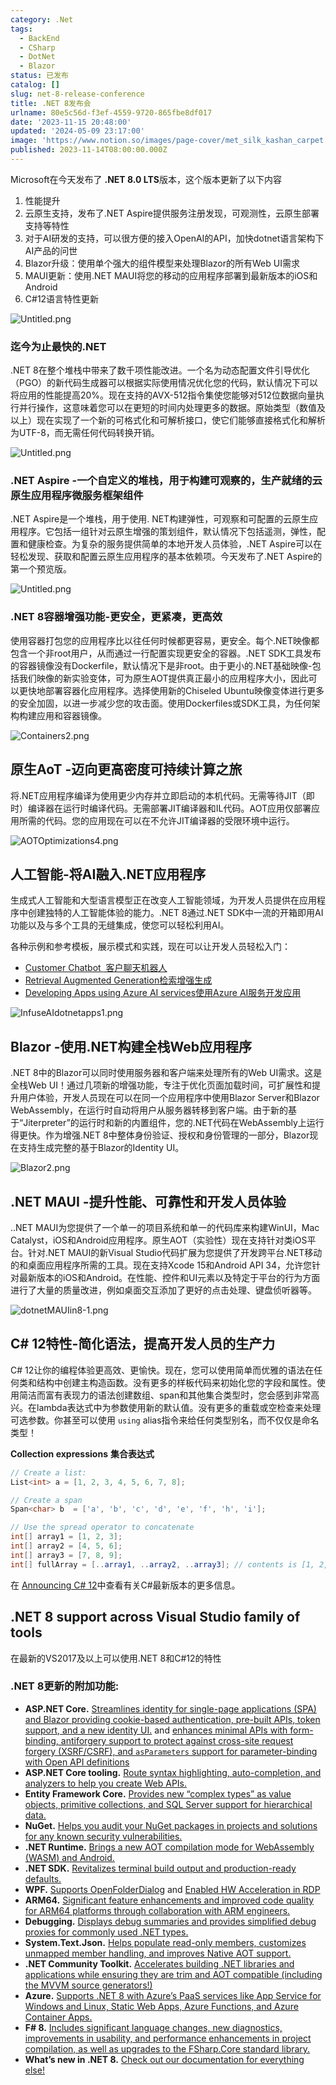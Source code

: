 ```yaml
---
category: .Net
tags:
  - BackEnd
  - CSharp
  - DotNet
  - Blazor
status: 已发布
catalog: []
slug: net-8-release-conference
title: .NET 8发布会
urlname: 80e5c56d-f3ef-4559-9720-865fbe8df017
date: '2023-11-15 20:48:00'
updated: '2024-05-09 23:17:00'
image: 'https://www.notion.so/images/page-cover/met_silk_kashan_carpet.jpg'
published: 2023-11-14T08:00:00.000Z
---
```


Microsoft在今天发布了 **.NET 8.0 LTS**版本，这个版本更新了以下内容

1. 性能提升
2. 云原生支持，发布了.NET Aspire提供服务注册发现，可观测性，云原生部署支持等特性
3. 对于AI研发的支持，可以很方便的接入OpenAI的API，加快dotnet语言架构下AI产品的问世
4. Blazor升级：使用单个强大的组件模型来处理Blazor的所有Web UI需求
5. MAUI更新：使用.NET MAUI将您的移动的应用程序部署到最新版本的iOS和Android
6. C#12语言特性更新

![Untitled.png](https://prod-files-secure.s3.us-west-2.amazonaws.com/5d24fe63-e567-4804-86f9-9fdc62e13082/10cda029-65af-4ea7-b30e-605b2d9e6c57/Untitled.png?X-Amz-Algorithm=AWS4-HMAC-SHA256&X-Amz-Content-Sha256=UNSIGNED-PAYLOAD&X-Amz-Credential=ASIAZI2LB466QJAJYVZS%2F20250321%2Fus-west-2%2Fs3%2Faws4_request&X-Amz-Date=20250321T053830Z&X-Amz-Expires=3600&X-Amz-Security-Token=IQoJb3JpZ2luX2VjEEUaCXVzLXdlc3QtMiJHMEUCIQC6MK2Wwpki%2BEAyas2D7qzwwnwU0T1k0kA%2FwiYDp%2FVDDAIgeZu5VmyKKLqyPREoR46dtyGzmFAXFKECwIpw31cvv1QqiAQInv%2F%2F%2F%2F%2F%2F%2F%2F%2F%2FARAAGgw2Mzc0MjMxODM4MDUiDCsicOy4%2FDHhHQ%2FNIircA5sYbJdIOOJRlXus5RTd6YZ58WyrHFlNFls4Cnp8pY7ZRO6z8bHPhyobJMPy4cOQ7ymvbo8cGWt2XuvDTWk53vayrdk60NcXjECX%2FzvJ1cEO3aSfQXajJvlMjCAyZeIVTBxSdqVrcch6kpKtx9HVbuel5NtVTf8ecaoHdqNJKjF8NSKSAzICT6TieCFiWR9xkk4qjcgxGOAMzhC2fu0jol%2FtLA5lo5D1glIXnE2JJvAwP8l%2Fkj1HI3HY73pAvw%2By2V36WoyaRQWkPSqrcT5QRDL76MyzJ5jOGpBuhltBNuCnPVccd3jpH2zV%2B21u8qlLF7bM8f5ieaiXG08JUM%2FbGXc%2B%2FqBakad5BV6mH2HJfkbgtjSS9RFj9GDyprrwbSpchBf%2BZQJCcnKEsFPaI%2FVW28xyLJUGbtxAkVSgm3K25EZ64aWMZtSvW%2FAwTxpL7hDpvigj0hKkKSJYchBxSLajHEZi3xHnADC4PPIewCyf1xDaVqjlo03CZXWrhRJt0EZ885zVlGqBjsDHbTKRRLlOVZd9ApX6%2Fu7IuNpLe4fstfNprpceOlABdy%2FjDFF7p0c1kKxnH4Owa3IS%2FjTuFLqz4ZZYvqDpzWujn3rv7eL1kG5NqSj3itdgGAwFPQYBMObX874GOqUB62QZAN3PFn8O0%2F6AAdTRj%2Bg%2Ff0hFGrRmMp1IFO6PO9jkilU9EOxTqF6%2BxzfyNNih8%2Bq3XpTVb0DiJo7jwUXMdZFOlmj6h%2FXzuCG4GlnZRQASMPCaQhrVgDexv0WqpcE2kJB16fZ3%2B4hAuPDwAhe24iT0XnHA1uH7F8FkkHV4R3SYbeAmm19Vn0A9lrOjd6MVmEDWznkS7JEYR8Dxfkx4HNv3uby5&X-Amz-Signature=ec8742650f22a41329fb243472a4a8bbca4bb2c0db6a74d094ac1123a55400ac&X-Amz-SignedHeaders=host&x-id=GetObject)


### **迄今为止最快的.NET**


.NET 8在整个堆栈中带来了数千项性能改进。一个名为动态配置文件引导优化（PGO）的新代码生成器可以根据实际使用情况优化您的代码，默认情况下可以将应用的性能提高20%。现在支持的AVX-512指令集使您能够对512位数据向量执行并行操作，这意味着您可以在更短的时间内处理更多的数据。原始类型（数值及以上）现在实现了一个新的可格式化和可解析接口，使它们能够直接格式化和解析为UTF-8，而无需任何代码转换开销。


![Untitled.png](https://prod-files-secure.s3.us-west-2.amazonaws.com/5d24fe63-e567-4804-86f9-9fdc62e13082/edcbf140-d619-4389-a4a6-f97c113ab9f2/Untitled.png?X-Amz-Algorithm=AWS4-HMAC-SHA256&X-Amz-Content-Sha256=UNSIGNED-PAYLOAD&X-Amz-Credential=ASIAZI2LB466QJAJYVZS%2F20250321%2Fus-west-2%2Fs3%2Faws4_request&X-Amz-Date=20250321T053830Z&X-Amz-Expires=3600&X-Amz-Security-Token=IQoJb3JpZ2luX2VjEEUaCXVzLXdlc3QtMiJHMEUCIQC6MK2Wwpki%2BEAyas2D7qzwwnwU0T1k0kA%2FwiYDp%2FVDDAIgeZu5VmyKKLqyPREoR46dtyGzmFAXFKECwIpw31cvv1QqiAQInv%2F%2F%2F%2F%2F%2F%2F%2F%2F%2FARAAGgw2Mzc0MjMxODM4MDUiDCsicOy4%2FDHhHQ%2FNIircA5sYbJdIOOJRlXus5RTd6YZ58WyrHFlNFls4Cnp8pY7ZRO6z8bHPhyobJMPy4cOQ7ymvbo8cGWt2XuvDTWk53vayrdk60NcXjECX%2FzvJ1cEO3aSfQXajJvlMjCAyZeIVTBxSdqVrcch6kpKtx9HVbuel5NtVTf8ecaoHdqNJKjF8NSKSAzICT6TieCFiWR9xkk4qjcgxGOAMzhC2fu0jol%2FtLA5lo5D1glIXnE2JJvAwP8l%2Fkj1HI3HY73pAvw%2By2V36WoyaRQWkPSqrcT5QRDL76MyzJ5jOGpBuhltBNuCnPVccd3jpH2zV%2B21u8qlLF7bM8f5ieaiXG08JUM%2FbGXc%2B%2FqBakad5BV6mH2HJfkbgtjSS9RFj9GDyprrwbSpchBf%2BZQJCcnKEsFPaI%2FVW28xyLJUGbtxAkVSgm3K25EZ64aWMZtSvW%2FAwTxpL7hDpvigj0hKkKSJYchBxSLajHEZi3xHnADC4PPIewCyf1xDaVqjlo03CZXWrhRJt0EZ885zVlGqBjsDHbTKRRLlOVZd9ApX6%2Fu7IuNpLe4fstfNprpceOlABdy%2FjDFF7p0c1kKxnH4Owa3IS%2FjTuFLqz4ZZYvqDpzWujn3rv7eL1kG5NqSj3itdgGAwFPQYBMObX874GOqUB62QZAN3PFn8O0%2F6AAdTRj%2Bg%2Ff0hFGrRmMp1IFO6PO9jkilU9EOxTqF6%2BxzfyNNih8%2Bq3XpTVb0DiJo7jwUXMdZFOlmj6h%2FXzuCG4GlnZRQASMPCaQhrVgDexv0WqpcE2kJB16fZ3%2B4hAuPDwAhe24iT0XnHA1uH7F8FkkHV4R3SYbeAmm19Vn0A9lrOjd6MVmEDWznkS7JEYR8Dxfkx4HNv3uby5&X-Amz-Signature=ed736ca80c4c855ab6377a7e9345c56113fac20039a2d6496764c195a0df0dbf&X-Amz-SignedHeaders=host&x-id=GetObject)


### **.NET Aspire -一个自定义的堆栈，用于构建可观察的，生产就绪的云原生应用程序微服务框架组件**


.NET Aspire是一个堆栈，用于使用. NET构建弹性，可观察和可配置的云原生应用程序。它包括一组针对云原生增强的策划组件，默认情况下包括遥测，弹性，配置和健康检查。为复杂的服务提供简单的本地开发人员体验，.NET Aspire可以在轻松发现、获取和配置云原生应用程序的基本依赖项。今天发布了.NET Aspire的第一个预览版。


![Untitled.png](https://prod-files-secure.s3.us-west-2.amazonaws.com/5d24fe63-e567-4804-86f9-9fdc62e13082/ff6a34d3-ac25-412d-9204-a7263d00528f/Untitled.png?X-Amz-Algorithm=AWS4-HMAC-SHA256&X-Amz-Content-Sha256=UNSIGNED-PAYLOAD&X-Amz-Credential=ASIAZI2LB466QJAJYVZS%2F20250321%2Fus-west-2%2Fs3%2Faws4_request&X-Amz-Date=20250321T053830Z&X-Amz-Expires=3600&X-Amz-Security-Token=IQoJb3JpZ2luX2VjEEUaCXVzLXdlc3QtMiJHMEUCIQC6MK2Wwpki%2BEAyas2D7qzwwnwU0T1k0kA%2FwiYDp%2FVDDAIgeZu5VmyKKLqyPREoR46dtyGzmFAXFKECwIpw31cvv1QqiAQInv%2F%2F%2F%2F%2F%2F%2F%2F%2F%2FARAAGgw2Mzc0MjMxODM4MDUiDCsicOy4%2FDHhHQ%2FNIircA5sYbJdIOOJRlXus5RTd6YZ58WyrHFlNFls4Cnp8pY7ZRO6z8bHPhyobJMPy4cOQ7ymvbo8cGWt2XuvDTWk53vayrdk60NcXjECX%2FzvJ1cEO3aSfQXajJvlMjCAyZeIVTBxSdqVrcch6kpKtx9HVbuel5NtVTf8ecaoHdqNJKjF8NSKSAzICT6TieCFiWR9xkk4qjcgxGOAMzhC2fu0jol%2FtLA5lo5D1glIXnE2JJvAwP8l%2Fkj1HI3HY73pAvw%2By2V36WoyaRQWkPSqrcT5QRDL76MyzJ5jOGpBuhltBNuCnPVccd3jpH2zV%2B21u8qlLF7bM8f5ieaiXG08JUM%2FbGXc%2B%2FqBakad5BV6mH2HJfkbgtjSS9RFj9GDyprrwbSpchBf%2BZQJCcnKEsFPaI%2FVW28xyLJUGbtxAkVSgm3K25EZ64aWMZtSvW%2FAwTxpL7hDpvigj0hKkKSJYchBxSLajHEZi3xHnADC4PPIewCyf1xDaVqjlo03CZXWrhRJt0EZ885zVlGqBjsDHbTKRRLlOVZd9ApX6%2Fu7IuNpLe4fstfNprpceOlABdy%2FjDFF7p0c1kKxnH4Owa3IS%2FjTuFLqz4ZZYvqDpzWujn3rv7eL1kG5NqSj3itdgGAwFPQYBMObX874GOqUB62QZAN3PFn8O0%2F6AAdTRj%2Bg%2Ff0hFGrRmMp1IFO6PO9jkilU9EOxTqF6%2BxzfyNNih8%2Bq3XpTVb0DiJo7jwUXMdZFOlmj6h%2FXzuCG4GlnZRQASMPCaQhrVgDexv0WqpcE2kJB16fZ3%2B4hAuPDwAhe24iT0XnHA1uH7F8FkkHV4R3SYbeAmm19Vn0A9lrOjd6MVmEDWznkS7JEYR8Dxfkx4HNv3uby5&X-Amz-Signature=0bd8cc4f2f08f1f8ea079cea818652f8daab7bd51d55afb583757a4da8966938&X-Amz-SignedHeaders=host&x-id=GetObject)


### **.NET 8容器增强功能-更安全，更紧凑，更高效**


使用容器打包您的应用程序比以往任何时候都更容易，更安全。每个.NET映像都包含一个非root用户，从而通过一行配置实现更安全的容器。.NET SDK工具发布的容器镜像没有Dockerfile，默认情况下是非root。由于更小的.NET基础映像-包括我们映像的新实验变体，可为原生AOT提供真正最小的应用程序大小，因此可以更快地部署容器化应用程序。选择使用新的Chiseled Ubuntu映像变体进行更多的安全加固，以进一步减少您的攻击面。使用Dockerfiles或SDK工具，为任何架构构建应用和容器镜像。


![Containers2.png](https://devblogs.microsoft.com/dotnet/wp-content/uploads/sites/10/2023/11/Containers2.png)


## 原生AoT -迈向更高密度可持续计算之旅


将.NET应用程序编译为使用更少内存并立即启动的本机代码。无需等待JIT（即时）编译器在运行时编译代码。无需部署JIT编译器和IL代码。AOT应用仅部署应用所需的代码。您的应用现在可以在不允许JIT编译器的受限环境中运行。


![AOTOptimizations4.png](https://devblogs.microsoft.com/dotnet/wp-content/uploads/sites/10/2023/11/AOTOptimizations4.png)


## 人工智能-将AI融入.NET应用程序


生成式人工智能和大型语言模型正在改变人工智能领域，为开发人员提供在应用程序中创建独特的人工智能体验的能力。.NET 8通过.NET SDK中一流的开箱即用AI功能以及与多个工具的无缝集成，使您可以轻松利用AI。


各种示例和参考模板，展示模式和实践，现在可以让开发人员轻松入门：

- [Customer Chatbot](https://github.com/dotnet/eShop)[ ](https://github.com/dotnet/eShop)[ 客户聊天机器人](https://github.com/dotnet/eShop)
- [Retrieval Augmented Generation](https://github.com/Azure-Samples/azure-search-openai-demo-csharp)[检索增强生成](https://github.com/Azure-Samples/azure-search-openai-demo-csharp)
- [Developing Apps using Azure AI services](https://devblogs.microsoft.com/dotnet/demystifying-retrieval-augmented-generation-with-dotnet/)[使用Azure AI服务开发应用](https://devblogs.microsoft.com/dotnet/demystifying-retrieval-augmented-generation-with-dotnet/)

![InfuseAIdotnetapps1.png](https://devblogs.microsoft.com/dotnet/wp-content/uploads/sites/10/2023/11/InfuseAIdotnetapps1.png)


## Blazor -使用.NET构建全栈Web应用程序


.NET 8中的Blazor可以同时使用服务器和客户端来处理所有的Web UI需求。这是全栈Web UI！通过几项新的增强功能，专注于优化页面加载时间，可扩展性和提升用户体验，开发人员现在可以在同一个应用程序中使用Blazor Server和Blazor WebAssembly，在运行时自动将用户从服务器转移到客户端。由于新的基于“Jiterpreter”的运行时和新的内置组件，您的.NET代码在WebAssembly上运行得更快。作为增强.NET 8中整体身份验证、授权和身份管理的一部分，Blazor现在支持生成完整的基于Blazor的Identity UI。


![Blazor2.png](https://devblogs.microsoft.com/dotnet/wp-content/uploads/sites/10/2023/11/Blazor2.png)


## .NET MAUI -提升性能、可靠性和开发人员体验


..NET MAUI为您提供了一个单一的项目系统和单一的代码库来构建WinUI，Mac Catalyst，iOS和Android应用程序。原生AOT（实验性）现在支持针对类iOS平台。针对.NET MAUI的新Visual Studio代码扩展为您提供了开发跨平台.NET移动的和桌面应用程序所需的工具。现在支持Xcode 15和Android API 34，允许您针对最新版本的iOS和Android。在性能、控件和UI元素以及特定于平台的行为方面进行了大量的质量改进，例如桌面交互添加了更好的点击处理、键盘侦听器等。


![dotnetMAUIin8-1.png](https://devblogs.microsoft.com/dotnet/wp-content/uploads/sites/10/2023/11/dotnetMAUIin8-1.png)


## C# 12特性-简化语法，提高开发人员的生产力


C# 12让你的编程体验更高效、更愉快。现在，您可以使用简单而优雅的语法在任何类和结构中创建主构造函数。没有更多的样板代码来初始化您的字段和属性。使用简洁而富有表现力的语法创建数组、span和其他集合类型时，您会感到非常高兴。在lambda表达式中为参数使用新的默认值。没有更多的重载或空检查来处理可选参数。你甚至可以使用 `using` alias指令来给任何类型别名，而不仅仅是命名类型！


**Collection expressions** **集合表达式**


```c#
// Create a list:
List<int> a = [1, 2, 3, 4, 5, 6, 7, 8];

// Create a span
Span<char> b  = ['a', 'b', 'c', 'd', 'e', 'f', 'h', 'i'];

// Use the spread operator to concatenate
int[] array1 = [1, 2, 3];
int[] array2 = [4, 5, 6];
int[] array3 = [7, 8, 9];
int[] fullArray = [..array1, ..array2, ..array3]; // contents is [1, 2, 3, 4, 5, 6, 7, 8, 9]
```


在 [Announcing C# 12](https://devblogs.microsoft.com/dotnet/announcing-csharp-12)中查看有关C#最新版本的更多信息。


## .NET 8 support across Visual Studio family of tools


在最新的VS2017及以上可以使用.NET 8和C#12的特性


### .NET 8更新的附加功能:

- **ASP.NET Core.** [Streamlines identity for single-page applications (SPA) and Blazor providing cookie-based authentication, pre-built APIs, token support, and a new identity UI.](https://devblogs.microsoft.com/dotnet/whats-new-with-identity-in-dotnet-8/) and [enhances minimal APIs with form-binding, antiforgery support to protect against cross-site request forgery (XSRF/CSRF), and ](https://learn.microsoft.com/aspnet/core/release-notes/aspnetcore-8.0#minimal-apis)[`asParameters`](https://learn.microsoft.com/aspnet/core/release-notes/aspnetcore-8.0#minimal-apis)[ support for parameter-binding with Open API definitions](https://learn.microsoft.com/aspnet/core/release-notes/aspnetcore-8.0#minimal-apis)
- **ASP.NET Core tooling.** [Route syntax highlighting, auto-completion, and analyzers to help you create Web APIs.](https://devblogs.microsoft.com/dotnet/aspnet-core-route-tooling-dotnet-8/)
- **Entity Framework Core.** [Provides new “complex types” as value objects, primitive collections, and SQL Server support for hierarchical data.](https://devblogs.microsoft.com/dotnet/announcing-ef8-rc2/)
- **NuGet.** [Helps you audit your NuGet packages in projects and solutions for any known security vulnerabilities.](https://learn.microsoft.com/nuget/concepts/auditing-packages)
- **.NET Runtime.** [Brings a new AOT compilation mode for WebAssembly (WASM) and Android.](https://devblogs.microsoft.com/dotnet/announcing-dotnet-8-rc1/#androidstripilafteraot-mode-on-android)
- **.NET SDK.** [Revitalizes terminal build output and production-ready defaults.](https://learn.microsoft.com/dotnet/core/whats-new/dotnet-8#net-sdk)
- **WPF.** [Supports OpenFolderDialog](https://devblogs.microsoft.com/dotnet/wpf-file-dialog-improvements-in-dotnet-8/) and [Enabled HW Acceleration in RDP](https://devblogs.microsoft.com/dotnet/announcing-dotnet-8-rc1/#wpf-hardware-acceleration-in-rdp)
- **ARM64.** [Significant feature enhancements and improved code quality for ARM64 platforms through collaboration with ARM engineers.](https://devblogs.microsoft.com/dotnet/this-arm64-performance-in-dotnet-8/)
- **Debugging.** [Displays debug summaries and provides simplified debug proxies for commonly used .NET types.](https://devblogs.microsoft.com/dotnet/debugging-enhancements-in-dotnet-8/)
- **System.Text.Json.** [Helps populate read-only members, customizes unmapped member handling, and improves Native AOT support.](https://devblogs.microsoft.com/dotnet/system-text-json-in-dotnet-8/)
- **.NET Community Toolkit.** [Accelerates building .NET libraries and applications while ensuring they are trim and AOT compatible (including the MVVM source generators!)](https://devblogs.microsoft.com/dotnet/announcing-the-dotnet-community-toolkit-821/)
- **Azure.** [Supports .NET 8 with Azure’s PaaS services like App Service for Windows and Linux, Static Web Apps, Azure Functions, and Azure Container Apps.](https://aka.ms/appservice-dotnet8)
- **F# 8.** [Includes significant language changes, new diagnostics, improvements in usability, and performance enhancements in project compilation, as well as upgrades to the FSharp.Core standard library.](https://devblogs.microsoft.com/dotnet/announcing-fsharp-8/)
- **What’s new in .NET 8.** [Check out our documentation for everything else!](https://learn.microsoft.com/dotnet/core/whats-new/dotnet-8)
